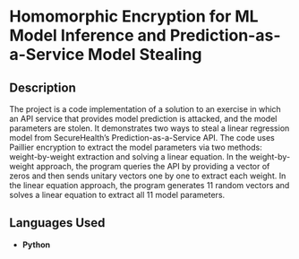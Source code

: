 <h1>Homomorphic Encryption for ML Model Inference and Prediction-as-a-Service Model Stealing</h1>


<h2>Description</h2>

The project is a code implementation of a solution to an exercise in which an API service that provides model prediction is attacked, and the model parameters are stolen. It demonstrates two ways to steal a linear regression model from SecureHealth’s Prediction-as-a-Service API. 
The code uses Paillier encryption to extract the model parameters via two methods: weight-by-weight extraction and solving a linear equation. In the weight-by-weight approach, the program queries the API by providing a vector of zeros and then sends unitary vectors one by one to extract each weight. In the linear equation approach, the program generates 11 random vectors and solves a linear equation to extract all 11 model parameters.


<h2>Languages Used</h2>

- <b>Python </b> 

<!--
 ```diff
- text in red
+ text in green
! text in orange
# text in gray
@@ text in purple (and bold)@@
```
--!>
